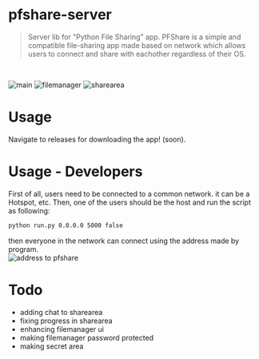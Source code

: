 # pfshare-server
> Server lib for "Python File Sharing" app.
PFShare is a simple and compatible file-sharing app made based on network which allows users to connect and share with eachother regardless of their OS.
<br>

![main](https://s2.uupload.ir/files/screenshot_from_2023-03-20_19-29-30_7a4u.png)
![filemanager](https://s2.uupload.ir/files/screenshot_from_2023-03-20_19-32-53_3n1l.png)
![sharearea](https://s2.uupload.ir/files/screenshot_from_2023-03-20_19-30-26_c7ag.png)

# Usage
Navigate to releases for downloading the app! (soon).
<br>
# Usage - Developers
First of all, users need to be connected to a common network. it can be a Hotspot, etc.
Then, one of the users should be the host and run the script as following:
```bash
python run.py 0.0.0.0 5000 false
```
then everyone in the network can connect using the address made by program.<br>
![address to pfshare](https://s2.uupload.ir/files/screenshot_from_2023-03-20_18-40-48_1pc4.png)

# Todo
- adding chat to sharearea
- fixing progress in sharearea
- enhancing filemanager ui
- making filemanager password protected
- making secret area
